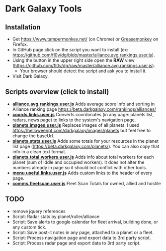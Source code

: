 # Dark Galaxy Tools

## Installation
- Get https://www.tampermonkey.net/ (on Chrome) or [Greasemonkey](https://addons.mozilla.org/en-US/firefox/addon/greasemonkey/) on Firefox.
- In GitHub page click on the script you want to install (ex: https://github.com/fl0v/dg/blob/master/alliance.avg.rankings.user.js).
- Using the button in the upper right side open the **RAW** view (https://github.com/fl0v/dg/raw/master/alliance.avg.rankings.user.js).
  - Your browser should detect the script and ask you to install it.
- Visit Dark Galaxy.  

## Scripts overview (click to install)
- **[alliance.avg.rankings.user.js](https://github.com/fl0v/dg/raw/master/alliance.avg.rankings.user.js)** Adds average score info and sorting in Alliance ranking page https://beta.darkgalaxy.com/rankings/alliances/
- **[coords.links.user.js](https://github.com/fl0v/dg/raw/master/coords.links.user.js)** Converts coordonates (in any page: planets list, radars, news page) to links to the system's navigation page.
- **[planets.images.user.js](https://github.com/fl0v/dg/raw/master/planets.images.user.js)** Replaces images of all planets. I used https://helloweenpt.com/darkgalaxy/images/planets but feel free to change the baseUrl.
- **[planets.stats.user.js](https://github.com/fl0v/dg/raw/master/planets.stats.user.js)** Adds some totals for your resources in the planet list page (https://beta.darkgalaxy.com/planets/). You can also copy that info in a clean text format.
- **[planets.total.workers.user.js](https://github.com/fl0v/dg/raw/master/planets.total.workers.user.js)** Adds info about total workers for each planet (sum of iddle and occupied workers). It does not alter the numbers already in page so it should not conflict with other tools.
- **[menu.useful.links.user.js](https://github.com/fl0v/dg/raw/master/menu.useful.links.user.js)** Adds custom links to the header of every page.
- **[comms.fleetscan.user.js](https://github.com/fl0v/dg/raw/master/comms.fleetscan.user.js)** Fleet Scan Totals for owned, allied and hostile

## TODO
- remove jquery references
- Script: Radar stats by planet/ruller/alliance
- Script: Save alerts to google calendar for fleet arrival, building done, or any custom tick.
- Script: Save post-it notes in any page, attached to a planet or a fleet.
- Script: Process navigation page and export data to 3rd party script.
- Script: Process radar page and export data to 3rd party script.
